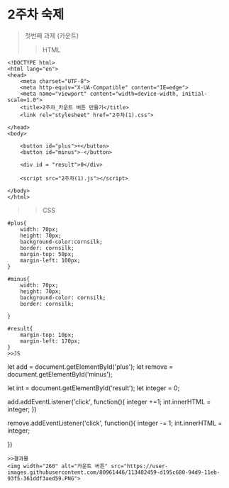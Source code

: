 # 2주차 숙제
> 첫번째 과제 (카운트)
>>HTML
```
<!DOCTYPE html>
<html lang="en">
<head>
    <meta charset="UTF-8">
    <meta http-equiv="X-UA-Compatible" content="IE=edge">
    <meta name="viewport" content="width=device-width, initial-scale=1.0">
    <title>2주차_카운트 버튼 만들기</title>
    <link rel="stylesheet" href="2주차(1).css">

</head>
<body>
    
    <button id="plus">+</button>
    <button id="minus">-</button>
    
    <div id = "result">0</div>
   
    <script src="2주차(1).js"></script>

</body>
</html>
```
>>CSS
```
#plus{
    width: 70px;
    height: 70px;
    background-color:cornsilk;
    border: cornsilk;
    margin-top: 50px;
    margin-left: 100px;
}

#minus{
    width: 70px;
    height: 70px;
    background-color: cornsilk;
    border: cornsilk;
       
}

#result{
    margin-top: 10px;
    margin-left: 170px;
}
>>JS
```
let add = document.getElementById('plus');
let remove = document.getElementById('minus');

let int = document.getElementById('result');
let integer = 0;

add.addEventListener('click', function(){
  integer +=1;
  int.innerHTML = integer;
}) 

remove.addEventListener('click', function(){
  integer -= 1;
  int.innerHTML = integer;

})
```
>>결과물
<img width="260" alt="카운트 버튼" src="https://user-images.githubusercontent.com/80961446/113482459-d195c680-94d9-11eb-93f5-361ddf3aed59.PNG">


